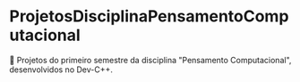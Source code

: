 # ProjetosDisciplinaPensamentoComputacional
📌 Projetos do primeiro semestre da disciplina "Pensamento Computacional", desenvolvidos no Dev-C++.
